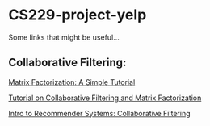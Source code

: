 # CS229-project-yelp

Some links that might be useful...

## Collaborative Filtering:

[Matrix Factorization: A Simple Tutorial](http://www.quuxlabs.com/blog/2010/09/matrix-factorization-a-simple-tutorial-and-implementation-in-python/#basic-ideas)

[Tutorial on Collaborative Filtering and Matrix Factorization](https://lazyprogrammer.me/tutorial-on-collaborative-filtering-and-matrix-factorization-in-python/)

[Intro to Recommender Systems: Collaborative Filtering](http://blog.ethanrosenthal.com/2015/11/02/intro-to-collaborative-filtering/)
